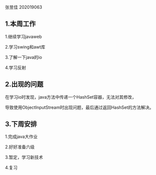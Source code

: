 张昱佳 202019063

## 1.本周工作

1.继续学习javaweb

2.学习swing和awt库

3.了解一下java的io

4.学习反射

## 2.出现的问题

在学习io时发现，java方法中传递一个HashSet容器，无法对其修改，

导致使用ObjectInputStream时出现问题，最后通过返回HashSet的方法解决。

## 3.下周安排

1.完成java大作业

2.好好准备六级

3.暂定，学习新技术

4.复习